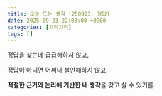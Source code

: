 ```yaml
---
title: 오늘 드는 생각 (250923, 정답)
date: 2025-09-23 22:00:00 +0900
categories: [끄적끄적]
tags: []
---
```


정답을 찾는데 급급해하지 않고, <br>

정답이 아니면 어쩌나 불안해하지 않고, <br>

**적절한 근거와 논리에 기반한 내 생각**을 갖고 살 수 있기를.
